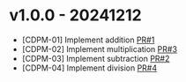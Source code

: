 # v1.0.0 - 20241212
* [CDPM-01] Implement addition [PR#1](https://github.com/onigiri716/BTCK_BuiQuocHuy_CDPM/pull/1)
* [CDPM-02] Implement multiplication [PR#3](https://github.com/onigiri716/BTCK_BuiQuocHuy_CDPM/pull/2)
* [CDPM-03] Implement subtraction [PR#2](https://github.com/onigiri716/BTCK_BuiQuocHuy_CDPM/pull/3)
* [CDPM-04] Implement division [PR#4](https://github.com/onigiri716/BTCK_BuiQuocHuy_CDPM/pull/4)